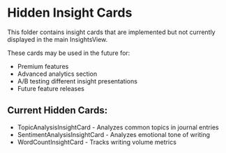 # Hidden Insight Cards

This folder contains insight cards that are implemented but not currently displayed in the main InsightsView.

These cards may be used in the future for:
- Premium features
- Advanced analytics section
- A/B testing different insight presentations
- Future feature releases

## Current Hidden Cards:
- TopicAnalysisInsightCard - Analyzes common topics in journal entries
- SentimentAnalysisInsightCard - Analyzes emotional tone of writing
- WordCountInsightCard - Tracks writing volume metrics
